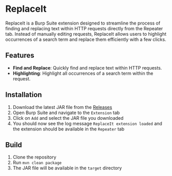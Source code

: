 # ReplaceIt

ReplaceIt is a Burp Suite extension designed to streamline the process of finding and replacing text within HTTP requests directly from the Repeater tab. Instead of manually editing requests, ReplaceIt allows users to highlight occurrences of a search term and replace them efficiently with a few clicks.

## Features

- **Find and Replace**: Quickly find and replace text within HTTP requests.
- **Highlighting**: Highlight all occurrences of a search term within the request.

## Installation

1. Download the latest JAR file from the [Releases](https://github.com/anzuukino/ReplaceIt/releases/tag/v1.0.0)
2. Open Burp Suite and navigate to the `Extension` tab
3. Click on `Add` and select the JAR file you downloaded
4. You should now see the log message `ReplaceIt extension loaded` and the extension should be available in the `Repeater` tab

## Build

1. Clone the repository
2. Run `mvn clean package`
3. The JAR file will be available in the `target` directory
